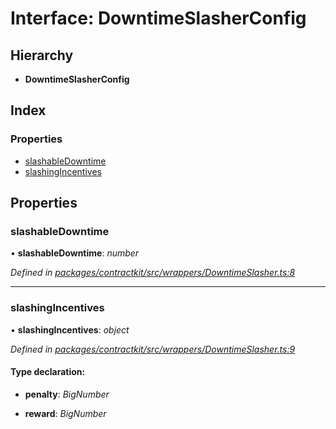# Interface: DowntimeSlasherConfig

## Hierarchy

* **DowntimeSlasherConfig**

## Index

### Properties

* [slashableDowntime](_wrappers_downtimeslasher_.downtimeslasherconfig.md#slashabledowntime)
* [slashingIncentives](_wrappers_downtimeslasher_.downtimeslasherconfig.md#slashingincentives)

## Properties

###  slashableDowntime

• **slashableDowntime**: *number*

*Defined in [packages/contractkit/src/wrappers/DowntimeSlasher.ts:8](https://github.com/celo-org/celo-monorepo/blob/master/packages/contractkit/src/wrappers/DowntimeSlasher.ts#L8)*

___

###  slashingIncentives

• **slashingIncentives**: *object*

*Defined in [packages/contractkit/src/wrappers/DowntimeSlasher.ts:9](https://github.com/celo-org/celo-monorepo/blob/master/packages/contractkit/src/wrappers/DowntimeSlasher.ts#L9)*

#### Type declaration:

* **penalty**: *BigNumber*

* **reward**: *BigNumber*

